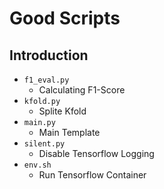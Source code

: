 # Good Scripts

## Introduction
+ `f1_eval.py`
    + Calculating F1-Score
+ `kfold.py`
    + Splite Kfold
+ `main.py`
    + Main Template
+ `silent.py`
    + Disable Tensorflow Logging
+ `env.sh`
    + Run Tensorflow Container